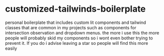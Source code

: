 # customized-tailwinds-boilerplate
personal boilerplate that includes custom lit components and tailwind classes that are common in my projects such as components for intersection observation and dropdown menus.
the more i use this the more people will probably skid my components so i wont even bother trying to prevent it. If you do i advise leaving a star so people will find this more easily
